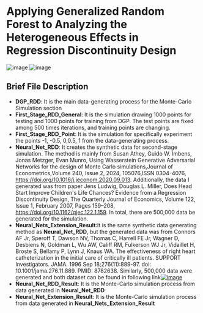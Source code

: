 
<br> Applying Generalized Random Forest to Analyzing the Heterogeneous Effects in Regression Discontinuity Design
=========
![image](https://img.shields.io/badge/Language-Python3.11.7-lightgreen?style=flat)
![image](https://img.shields.io/badge/Language-R4.1.3-blue?style=flat)

## Brief File Description
- **DGP_RDD**: It is the main data-generating process for the Monte-Carlo Simulation section
- **First_Stage_RDD_General**: It is the simulation drawing 1000 points for testing and 1000 points for training from DGP. The test points are fixed among 500 times iterations, and training points are changing.
- **First_Stage_RDD_Point**: It is the simulation for specifically experiment the points -1, -0.5, 0,0.5, 1 from the data-generating process.
- **Neural_Net_RDD**: It creates the synthetic data for second-stage simulation. The method is mainly from Susan Athey, Guido W. Imbens, Jonas Metzger, Evan Munro, Using Wasserstein Generative Adversarial Networks for the design of Monte Carlo simulations,Journal of Econometrics,Volume 240, Issue 2, 2024,  105076,ISSN 0304-4076, https://doi.org/10.1016/j.jeconom.2020.09.013. Additionally, the data I generated was from paper Jens Ludwig, Douglas L. Miller, Does Head Start Improve Children's Life Chances? Evidence from a Regression Discontinuity Design, The Quarterly Journal of Economics, Volume 122, Issue 1, February 2007, Pages 159–208, https://doi.org/10.1162/qjec.122.1.159. In total, there are 500,000 data be generated for the simulation.
- **Neural_Nets_Extension_Result**:It is the same synthetic data generating method as **Neural_Net_RDD**, but the generated data was from Connors AF Jr, Speroff T, Dawson NV, Thomas C, Harrell FE Jr, Wagner D, Desbiens N, Goldman L, Wu AW, Califf RM, Fulkerson WJ Jr, Vidaillet H, Broste S, Bellamy P, Lynn J, Knaus WA. The effectiveness of right heart catheterization in the initial care of critically ill patients. SUPPORT Investigators. JAMA. 1996 Sep 18;276(11):889-97. doi: 10.1001/jama.276.11.889. PMID: 8782638. Similarly, 500,000 data were generated and both dataset can be found in following link[![image](https://img.shields.io/badge/Link-Generated%20Data-light%20%20yellow)](https://drive.google.com/drive/folders/1zcn1lUuuLDl4U_tCqlTtk2j2sEE4hMxW?usp=sharing)
- **Neural_Net_RDD_Result**: It is the Monte-Carlo simulation process from data generated in **Neural_Net_RDD**
- **Neural_Net_Extension_Result**: It is the Monte-Carlo simulation process from data generated in **Neural_Nets_Extension_Result**
